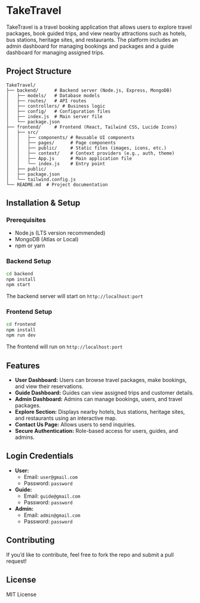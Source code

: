 # TakeTravel

TakeTravel is a travel booking application that allows users to explore travel packages, book guided trips, and view nearby attractions such as hotels, bus stations, heritage sites, and restaurants. The platform includes an admin dashboard for managing bookings and packages and a guide dashboard for managing assigned trips.

## Project Structure

```
TakeTravel/
├── backend/      # Backend server (Node.js, Express, MongoDB)
│   ├── models/   # Database models
│   ├── routes/   # API routes
│   ├── controllers/ # Business logic
│   ├── config/   # Configuration files
│   ├── index.js  # Main server file
│   └── package.json
├── frontend/     # Frontend (React, Tailwind CSS, Lucide Icons)
│   ├── src/
│   │   ├── components/ # Reusable UI components
│   │   ├── pages/      # Page components
│   │   ├── public/     # Static files (images, icons, etc.)
│   │   ├── context/    # Context providers (e.g., auth, theme)
│   │   ├── App.js      # Main application file
│   │   └── index.js    # Entry point
│   ├── public/
│   ├── package.json
│   └── tailwind.config.js
└── README.md  # Project documentation
```

## Installation & Setup

### Prerequisites
- Node.js (LTS version recommended)
- MongoDB (Atlas or Local)
- npm or yarn

### Backend Setup
```sh
cd backend
npm install
npm start
```
The backend server will start on `http://localhost:port`

### Frontend Setup
```sh
cd frontend
npm install
npm run dev
```
The frontend will run on `http://localhost:port`

## Features
- **User Dashboard:** Users can browse travel packages, make bookings, and view their reservations.
- **Guide Dashboard:** Guides can view assigned trips and customer details.
- **Admin Dashboard:** Admins can manage bookings, users, and travel packages.
- **Explore Section:** Displays nearby hotels, bus stations, heritage sites, and restaurants using an interactive map.
- **Contact Us Page:** Allows users to send inquiries.
- **Secure Authentication:** Role-based access for users, guides, and admins.

## Login Credentials
- **User:**
  - Email: `user@gmail.com`
  - Password: `password`
- **Guide:**
  - Email: `guide@gmail.com`
  - Password: `password`
- **Admin:**
  - Email: `admin@gmail.com`
  - Password: `password`

## Contributing
If you’d like to contribute, feel free to fork the repo and submit a pull request!

## License
MIT License

 